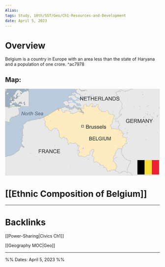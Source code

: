 ```yaml
---
Alias:
tags: Study, 10th/SST/Geo/Ch1-Resources-and-Development
date: April 5, 2023
---
```


# Overview
Belgium is a country in Europe with an area less than the state of Haryana and a population of one crore. ^ac7978

## Map:

![500](assets/pasted-image-20230405214600-1b44616e3cee7d7139dbb957b4e64d09.png)

# [[Ethnic Composition of Belgium]]

---

# Backlinks

[[Power-Sharing|Civics Ch1]]

[[Geography MOC|Geo]]

---

%%
Dates: April 5, 2023
%%